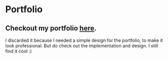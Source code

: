# Portfolio
## Checkout my portfolio <a href="https://nandakishore-menon.github.io/Portfolio_new/">here</a>.
I discarded it because I needed a simple design for the portfolio, to make it look professional. But do check out the implementation and design. I still find it cool :)
